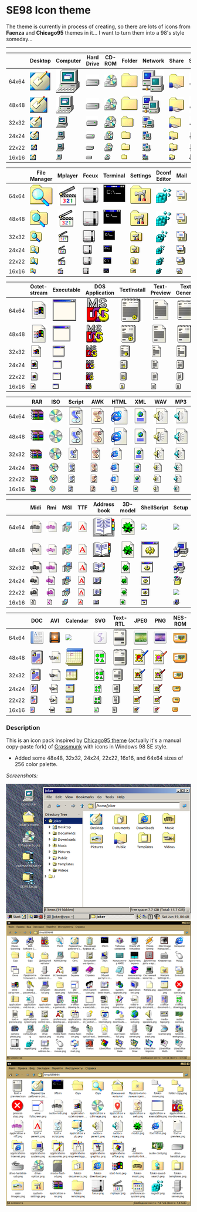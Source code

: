 # SE98 Icon theme
The theme is currently in process of creating, so there are lots of icons from **Faenza** and **Chicago95** themes in it... I want to turn them into a 98's style someday...

---

||Desktop|Computer|Hard Drive|CD-ROM|Folder|Network|Share|Server
|-|-|-|-|-|-|-|-|-|
|64x64|![](Icons/SE98/places/64/user-desktop.png)|![](Icons/SE98/devices/64/computer.png)|![](Icons/SE98/devices/64/drive-harddisk.png)|![](Icons/SE98/devices/64/drive-optical.png)|![](Icons/SE98/places/64/folder.png)|![](Icons/SE98/places/64/network-workgroup.png)|![](Icons/SE98/places/64/folder-publicshare.png)|![](Icons/SE98/places/64/network-server.png)|
|48x48|![](Icons/SE98/places/48/user-desktop.png)|![](Icons/SE98/devices/48/computer.png)|![](Icons/SE98/devices/48/drive-harddisk.png)|![](Icons/SE98/devices/48/drive-optical.png)|![](Icons/SE98/places/48/folder.png)|![](Icons/SE98/places/48/network-workgroup.png)|![](Icons/SE98/places/48/folder-publicshare.png)|![](Icons/SE98/places/48/network-server.png)|
|32x32|![](Icons/SE98/places/32/user-desktop.png)|![](Icons/SE98/devices/32/computer.png)|![](Icons/SE98/devices/32/drive-harddisk.png)|![](Icons/SE98/devices/32/drive-optical.png)|![](Icons/SE98/places/32/folder.png)|![](Icons/SE98/places/32/network-workgroup.png)|![](Icons/SE98/places/32/folder-publicshare.png)|![](Icons/SE98/places/32/network-server.png)|
|24x24|![](Icons/SE98/places/24/user-desktop.png)|![](Icons/SE98/devices/24/computer.png)|![](Icons/SE98/devices/24/drive-harddisk.png)|![](Icons/SE98/devices/24/drive-optical.png)|![](Icons/SE98/places/24/folder.png)|![](Icons/SE98/places/24/network-workgroup.png)|![](Icons/SE98/places/24/folder-publicshare.png)|![](Icons/SE98/places/24/network-server.png)|
|22x22|![](Icons/SE98/places/22/user-desktop.png)|![](Icons/SE98/devices/22/computer.png)|![](Icons/SE98/devices/22/drive-harddisk.png)|![](Icons/SE98/devices/22/drive-optical.png)|![](Icons/SE98/places/22/folder.png)|![](Icons/SE98/places/22/network-workgroup.png)|![](Icons/SE98/places/22/folder-publicshare.png)|![](Icons/SE98/places/22/network-server.png)|
|16x16|![](Icons/SE98/places/16/user-desktop.png)|![](Icons/SE98/devices/16/computer.png)|![](Icons/SE98/devices/16/drive-harddisk.png)|![](Icons/SE98/devices/16/drive-optical.png)|![](Icons/SE98/places/16/folder.png)|![](Icons/SE98/places/16/network-workgroup.png)|![](Icons/SE98/places/16/folder-publicshare.png)|![](Icons/SE98/places/16/network-server.png)|

||File Manager|Mplayer|Fceux|Terminal|Settings|Dconf Editor|Mail|Search
|-|-|-|-|-|-|-|-|-|
|64x64|![](Icons/SE98/apps/64/system-file-manager.png)|![](Icons/SE98/apps/64/mplayer.png)|![](Icons/SE98/apps/64/fceux.png)|![](Icons/SE98/apps/64/utilities-terminal.png)|![](Icons/SE98/apps/64/system-settings.png)|![](Icons/SE98/apps/64/regedit.png)|![](Icons/SE98/apps/64/evolution.png)|![](Icons/SE98/apps/64/catfish.png)|
|48x48|![](Icons/SE98/apps/48/system-file-manager.png)|![](Icons/SE98/apps/48/mplayer.png)|![](Icons/SE98/apps/48/fceux.png)|![](Icons/SE98/apps/48/utilities-terminal.png)|![](Icons/SE98/apps/48/system-settings.png)|![](Icons/SE98/apps/48/regedit.png)|![](Icons/SE98/apps/48/evolution.png)|![](Icons/SE98/apps/48/catfish.png)|
|32x32|![](Icons/SE98/apps/32/system-file-manager.png)|![](Icons/SE98/apps/32/mplayer.png)|![](Icons/SE98/apps/32/fceux.png)|![](Icons/SE98/apps/32/utilities-terminal.png)|![](Icons/SE98/apps/32/system-settings.png)|![](Icons/SE98/apps/32/regedit.png)|![](Icons/SE98/apps/32/evolution.png)|![](Icons/SE98/apps/32/catfish.png)|
|24x24|![](Icons/SE98/apps/24/system-file-manager.png)|![](Icons/SE98/apps/24/mplayer.png)|![](Icons/SE98/apps/24/fceux.png)|![](Icons/SE98/apps/24/utilities-terminal.png)|![](Icons/SE98/apps/24/system-settings.png)|![](Icons/SE98/apps/24/regedit.png)|![](Icons/SE98/apps/24/evolution.png)|![](Icons/SE98/apps/24/catfish.png)|
|22x22|![](Icons/SE98/apps/22/system-file-manager.png)|![](Icons/SE98/apps/22/mplayer.png)|![](Icons/SE98/apps/22/fceux.png)|![](Icons/SE98/apps/22/utilities-terminal.png)|![](Icons/SE98/apps/22/system-settings.png)|![](Icons/SE98/apps/22/regedit.png)|![](Icons/SE98/apps/22/evolution.png)|![](Icons/SE98/apps/22/catfish.png)|
|16x16|![](Icons/SE98/apps/16/system-file-manager.png)|![](Icons/SE98/apps/16/mplayer.png)|![](Icons/SE98/apps/16/fceux.png)|![](Icons/SE98/apps/16/utilities-terminal.png)|![](Icons/SE98/apps/16/system-settings.png)|![](Icons/SE98/apps/16/regedit.png)|![](Icons/SE98/apps/16/evolution.png)|![](Icons/SE98/apps/16/catfish.png)|

||Octet-stream|Executable|DOS Application|TextInstall|Text-Preview|Text Generic|Package|Archive
|-|-|-|-|-|-|-|-|-|
|64x64|![](Icons/SE98/mimes/64/application-octet-stream.png)|![](Icons/SE98/mimes/64/application-x-executable.png)|![](Icons/SE98/mimes/64/application-x-ms-dos-executable.png)|![](Icons/SE98/mimes/64/text-x-install.png)|![](Icons/SE98/mimes/64/text-x-preview.png)|![](Icons/SE98/mimes/64/text-x-generic.png)|![](Icons/SE98/mimes/64/package-x-generic.png)|![](Icons/SE98/mimes/64/application-x-archive.png)|
|48x48|![](Icons/SE98/mimes/48/application-octet-stream.png)|![](Icons/SE98/mimes/48/application-x-executable.png)|![](Icons/SE98/mimes/48/application-x-ms-dos-executable.png)|![](Icons/SE98/mimes/48/text-x-install.png)|![](Icons/SE98/mimes/48/text-x-preview.png)|![](Icons/SE98/mimes/48/text-x-generic.png)|![](Icons/SE98/mimes/48/package-x-generic.png)|![](Icons/SE98/mimes/48/application-x-archive.png)|
|32x32|![](Icons/SE98/mimes/32/application-octet-stream.png)|![](Icons/SE98/mimes/32/application-x-executable.png)|![](Icons/SE98/mimes/32/application-x-ms-dos-executable.png)|![](Icons/SE98/mimes/32/text-x-install.png)|![](Icons/SE98/mimes/32/text-x-preview.png)|![](Icons/SE98/mimes/32/text-x-generic.png)|![](Icons/SE98/mimes/32/package-x-generic.png)|![](Icons/SE98/mimes/32/application-x-archive.png)|
|24x24|![](Icons/SE98/mimes/24/application-octet-stream.png)|![](Icons/SE98/mimes/24/application-x-executable.png)|![](Icons/SE98/mimes/24/application-x-ms-dos-executable.png)|![](Icons/SE98/mimes/24/text-x-install.png)|![](Icons/SE98/mimes/24/text-x-preview.png)|![](Icons/SE98/mimes/24/text-x-generic.png)|![](Icons/SE98/mimes/24/package-x-generic.png)|![](Icons/SE98/mimes/24/application-x-archive.png)|
|22x22|![](Icons/SE98/mimes/22/application-octet-stream.png)|![](Icons/SE98/mimes/22/application-x-executable.png)|![](Icons/SE98/mimes/22/application-x-ms-dos-executable.png)|![](Icons/SE98/mimes/22/text-x-install.png)|![](Icons/SE98/mimes/22/text-x-preview.png)|![](Icons/SE98/mimes/22/text-x-generic.png)|![](Icons/SE98/mimes/22/package-x-generic.png)|![](Icons/SE98/mimes/22/application-x-archive.png)|
|16x16|![](Icons/SE98/mimes/16/application-octet-stream.png)|![](Icons/SE98/mimes/16/application-x-executable.png)|![](Icons/SE98/mimes/16/application-x-ms-dos-executable.png)|![](Icons/SE98/mimes/16/text-x-install.png)|![](Icons/SE98/mimes/16/text-x-preview.png)|![](Icons/SE98/mimes/16/text-x-generic.png)|![](Icons/SE98/mimes/16/package-x-generic.png)|![](Icons/SE98/mimes/16/application-x-archive.png)|

||RAR|ISO|Script|AWK|HTML|XML|WAV|MP3
|-|-|-|-|-|-|-|-|-|
|64x64|![](Icons/SE98/mimes/64/application-x-rar.png)|![](Icons/SE98/mimes/64/application-x-cd-image.png)|![](Icons/SE98/mimes/64/text-x-script.png)|![](Icons/SE98/mimes/64/application-x-awk.png)|![](Icons/SE98/mimes/64/text-html.png)|![](Icons/SE98/mimes/64/text-xml.png)|![](Icons/SE98/mimes/64/audio-x-generic.png)|![](Icons/SE98/mimes/64/audio-x-mpeg.png)|
|48x48|![](Icons/SE98/mimes/48/application-x-rar.png)|![](Icons/SE98/mimes/48/application-x-cd-image.png)|![](Icons/SE98/mimes/48/text-x-script.png)|![](Icons/SE98/mimes/48/application-x-awk.png)|![](Icons/SE98/mimes/48/text-html.png)|![](Icons/SE98/mimes/48/text-xml.png)|![](Icons/SE98/mimes/48/audio-x-generic.png)|![](Icons/SE98/mimes/48/audio-x-mpeg.png)|
|32x32|![](Icons/SE98/mimes/32/application-x-rar.png)|![](Icons/SE98/mimes/32/application-x-cd-image.png)|![](Icons/SE98/mimes/32/text-x-script.png)|![](Icons/SE98/mimes/32/application-x-awk.png)|![](Icons/SE98/mimes/32/text-html.png)|![](Icons/SE98/mimes/32/text-xml.png)|![](Icons/SE98/mimes/32/audio-x-generic.png)|![](Icons/SE98/mimes/32/audio-x-mpeg.png)|
|24x24|![](Icons/SE98/mimes/24/application-x-rar.png)|![](Icons/SE98/mimes/24/application-x-cd-image.png)|![](Icons/SE98/mimes/24/text-x-script.png)|![](Icons/SE98/mimes/24/application-x-awk.png)|![](Icons/SE98/mimes/24/text-html.png)|![](Icons/SE98/mimes/24/text-xml.png)|![](Icons/SE98/mimes/24/audio-x-generic.png)|![](Icons/SE98/mimes/24/audio-x-mpeg.png)|
|22x22|![](Icons/SE98/mimes/22/application-x-rar.png)|![](Icons/SE98/mimes/22/application-x-cd-image.png)|![](Icons/SE98/mimes/22/text-x-script.png)|![](Icons/SE98/mimes/22/application-x-awk.png)|![](Icons/SE98/mimes/22/text-html.png)|![](Icons/SE98/mimes/22/text-xml.png)|![](Icons/SE98/mimes/22/audio-x-generic.png)|![](Icons/SE98/mimes/22/audio-x-mpeg.png)|
|16x16|![](Icons/SE98/mimes/16/application-x-rar.png)|![](Icons/SE98/mimes/16/application-x-cd-image.png)|![](Icons/SE98/mimes/16/text-x-script.png)|![](Icons/SE98/mimes/16/application-x-awk.png)|![](Icons/SE98/mimes/16/text-html.png)|![](Icons/SE98/mimes/16/text-xml.png)|![](Icons/SE98/mimes/16/audio-x-generic.png)|![](Icons/SE98/mimes/16/audio-x-mpeg.png)|

||Midi|Rmi|MSI|TTF|Address book|3D-model|ShellScript|Setup
|-|-|-|-|-|-|-|-|-|
|64x64|![](Icons/SE98/mimes/64/audio-midi.png)|![](Icons/SE98/mimes/64/application-x-riff.png)|![](Icons/SE98/mimes/64/application-x-msi.png)|![](Icons/SE98/mimes/64/font-x-generic.png)|![](Icons/SE98/mimes/64/x-office-address-book.png)|![](Icons/SE98/mimes/64/model.png)|![](Icons/SE98/mimes/64/application-x-shellscript.png)|![](Icons/SE98/mimes/64/application-install.png)|
|48x48|![](Icons/SE98/mimes/48/audio-midi.png)|![](Icons/SE98/mimes/48/application-x-riff.png)|![](Icons/SE98/mimes/48/application-x-msi.png)|![](Icons/SE98/mimes/48/font-x-generic.png)|![](Icons/SE98/mimes/48/x-office-address-book.png)|![](Icons/SE98/mimes/48/model.png)|![](Icons/SE98/mimes/48/application-x-shellscript.png)|![](Icons/SE98/mimes/48/application-install.png)|
|32x32|![](Icons/SE98/mimes/32/audio-midi.png)|![](Icons/SE98/mimes/32/application-x-riff.png)|![](Icons/SE98/mimes/32/application-x-msi.png)|![](Icons/SE98/mimes/32/font-x-generic.png)|![](Icons/SE98/mimes/32/x-office-address-book.png)|![](Icons/SE98/mimes/32/model.png)|![](Icons/SE98/mimes/32/application-x-shellscript.png)|![](Icons/SE98/mimes/32/application-install.png)|
|24x24|![](Icons/SE98/mimes/24/audio-midi.png)|![](Icons/SE98/mimes/24/application-x-riff.png)|![](Icons/SE98/mimes/24/application-x-msi.png)|![](Icons/SE98/mimes/24/font-x-generic.png)|![](Icons/SE98/mimes/24/x-office-address-book.png)|![](Icons/SE98/mimes/24/model.png)|![](Icons/SE98/mimes/24/application-x-shellscript.png)|![](Icons/SE98/mimes/24/application-install.png)|
|22x22|![](Icons/SE98/mimes/22/audio-midi.png)|![](Icons/SE98/mimes/22/application-x-riff.png)|![](Icons/SE98/mimes/22/application-x-msi.png)|![](Icons/SE98/mimes/22/font-x-generic.png)|![](Icons/SE98/mimes/22/x-office-address-book.png)|![](Icons/SE98/mimes/22/model.png)|![](Icons/SE98/mimes/22/application-x-shellscript.png)|![](Icons/SE98/mimes/22/application-install.png)|
|16x16|![](Icons/SE98/mimes/16/audio-midi.png)|![](Icons/SE98/mimes/16/application-x-riff.png)|![](Icons/SE98/mimes/16/application-x-msi.png)|![](Icons/SE98/mimes/16/font-x-generic.png)|![](Icons/SE98/mimes/16/x-office-address-book.png)|![](Icons/SE98/mimes/16/model.png)|![](Icons/SE98/mimes/16/application-x-shellscript.png)|![](Icons/SE98/mimes/16/application-install.png)|

||DOC|AVI|Calendar|SVG|Text-RTL|JPEG|PNG|NES-ROM
|-|-|-|-|-|-|-|-|-|
|64x64|![](Icons/SE98/mimes/64/x-office-document.png)|![](Icons/SE98/mimes/64/video-x-generic.png)|![](Icons/SE98/mimes/64/x-office-calendar.png)|![](Icons/SE98/mimes/64/x-office-drawing.png)|![](Icons/SE98/mimes/64/text-x-generic-rtl.png)|![](Icons/SE98/mimes/64/image-jpeg.png)|![](Icons/SE98/mimes/64/image-png.png)|![](Icons/SE98/mimes/64/application-x-nes-rom.png)|
|48x48|![](Icons/SE98/mimes/48/x-office-document.png)|![](Icons/SE98/mimes/48/video-x-generic.png)|![](Icons/SE98/mimes/48/x-office-calendar.png)|![](Icons/SE98/mimes/48/x-office-drawing.png)|![](Icons/SE98/mimes/48/text-x-generic-rtl.png)|![](Icons/SE98/mimes/48/image-jpeg.png)|![](Icons/SE98/mimes/48/image-png.png)|![](Icons/SE98/mimes/48/application-x-nes-rom.png)|
|32x32|![](Icons/SE98/mimes/32/x-office-document.png)|![](Icons/SE98/mimes/32/video-x-generic.png)|![](Icons/SE98/mimes/32/x-office-calendar.png)|![](Icons/SE98/mimes/32/x-office-drawing.png)|![](Icons/SE98/mimes/32/text-x-generic-rtl.png)|![](Icons/SE98/mimes/32/image-jpeg.png)|![](Icons/SE98/mimes/32/image-png.png)|![](Icons/SE98/mimes/32/application-x-nes-rom.png)|
|24x24|![](Icons/SE98/mimes/24/x-office-document.png)|![](Icons/SE98/mimes/24/video-x-generic.png)|![](Icons/SE98/mimes/24/x-office-calendar.png)|![](Icons/SE98/mimes/24/x-office-drawing.png)|![](Icons/SE98/mimes/24/text-x-generic-rtl.png)|![](Icons/SE98/mimes/24/image-jpeg.png)|![](Icons/SE98/mimes/24/image-png.png)|![](Icons/SE98/mimes/24/application-x-nes-rom.png)|
|22x22|![](Icons/SE98/mimes/22/x-office-document.png)|![](Icons/SE98/mimes/22/video-x-generic.png)|![](Icons/SE98/mimes/22/x-office-calendar.png)|![](Icons/SE98/mimes/22/x-office-drawing.png)|![](Icons/SE98/mimes/22/text-x-generic-rtl.png)|![](Icons/SE98/mimes/22/image-jpeg.png)|![](Icons/SE98/mimes/22/image-png.png)|![](Icons/SE98/mimes/22/application-x-nes-rom.png)|
|16x16|![](Icons/SE98/mimes/16/x-office-document.png)|![](Icons/SE98/mimes/16/video-x-generic.png)|![](Icons/SE98/mimes/16/x-office-calendar.png)|![](Icons/SE98/mimes/16/x-office-drawing.png)|![](Icons/SE98/mimes/16/text-x-generic-rtl.png)|![](Icons/SE98/mimes/16/image-jpeg.png)|![](Icons/SE98/mimes/16/image-png.png)|![](Icons/SE98/mimes/16/application-x-nes-rom.png)|


### Description
This is an icon pack inspired by [Chicago95 theme](https://github.com/grassmunk/Chicago95/tree/master/Icons "github.com/grassmunk/Chicago95/tree/master/Icons") (actually it's a manual copy-paste fork) of [Grassmunk](https://github.com/grassmunk "github.com/grassmunk") with icons in Windows 98 SE style.

- Added some 48x48, 32x32, 24x24, 22x22, 16x16, and 64x64 sizes of 256 color palette.

*Screenshots:*

![screen](Icons/scrn.png)
![screen](Icons/48.png)
![screen](Icons/64.png)